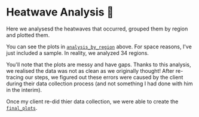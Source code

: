 # Heatwave Analysis 🥵

Here we analysesd the heatwaves that occurred, grouped them by region and plotted them. 

You can see the plots in [`analysis_by_region`](https://github.com/theadammurphy/geographic_data_analysis/tree/main/heatwaves/analysis_by_region) above. For space reasons, I've just included a sample. In reality, we analyzed 34 regions.

You'll note that the plots are messy and have gaps. Thanks to this analysis, we realised the data was not as clean as we originally thought! After re-tracing our steps, we figured out these errors were caused by the client during their data collection process (and not something I had done with him in the interim). 

Once my client re-did thier data collection, we were able to create the [`final_plots`](https://github.com/theadammurphy/geographic_data_analysis/tree/main/final_plots).
